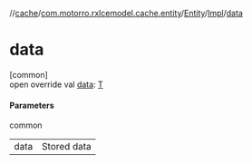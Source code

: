 //[cache](../../../../index.md)/[com.motorro.rxlcemodel.cache.entity](../../index.md)/[Entity](../index.md)/[Impl](index.md)/[data](data.md)

# data

[common]\
open override val [data](data.md): [T](index.md)

#### Parameters

common

| | |
|---|---|
| data | Stored data |
